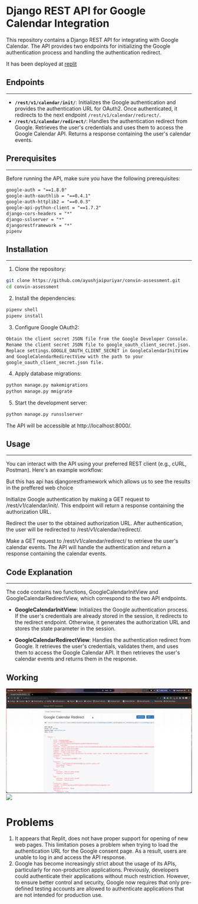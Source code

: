 # Django REST API for Google Calendar Integration

This repository contains a Django REST API for integrating with Google Calendar. The API provides two endpoints for initializing the Google authentication process and handling the authentication redirect.

It has been deployed at [replit](https://replit.com/@ayushjaipuriyar/convin-assessment-1)

## Endpoints

---

- **`/rest/v1/calendar/init/`**: Initializes the Google authentication and provides the authentication URL for OAuth2. Once authenticated, it redirects to the next endpoint `/rest/v1/calendar/redirect/`.
- **`/rest/v1/calendar/redirect/`**: Handles the authentication redirect from Google. Retrieves the user's credentials and uses them to access the Google Calendar API. Returns a response containing the user's calendar events.

## Prerequisites

---

Before running the API, make sure you have the following prerequisites:

```
google-auth = "==1.8.0"
google-auth-oauthlib = "==0.4.1"
google-auth-httplib2 = "==0.0.3"
google-api-python-client = "==1.7.2"
django-cors-headers = "*"
django-sslserver = "*"
djangorestframework = "*"
pipenv
```

## Installation

---

1. Clone the repository:

```bash
git clone https://github.com/ayushjaipuriyar/convin-assessment.git
cd convin-assessment
```

2. Install the dependencies:

```bash
pipenv shell
pipenv install
```

3. Configure Google OAuth2:

```
Obtain the client secret JSON file from the Google Developer Console.
Rename the client secret JSON file to google_oauth_client_secret.json.
Replace settings.GOOGLE_OAUTH_CLIENT_SECRET in GoogleCalendarInitView and GoogleCalendarRedirectView with the path to your google_oauth_client_secret.json file.
```

4. Apply database migrations:

```bash
python manage.py makemigrations
python manage.py mmigrate
```

5. Start the development server:

```bash
python manage.py runsslserver
```

The API will be accessible at http://localhost:8000/.

## Usage

---

You can interact with the API using your preferred REST client (e.g., cURL, Postman). Here's an example workflow:

But this has api has djangorestframework which allows us to see the results in the preffered web choice

Initialize Google authentication by making a GET request to /rest/v1/calendar/init/. This endpoint will return a response containing the authorization URL.

Redirect the user to the obtained authorization URL. After authentication, the user will be redirected to /rest/v1/calendar/redirect/.

Make a GET request to /rest/v1/calendar/redirect/ to retrieve the user's calendar events. The API will handle the authentication and return a response containing the calendar events.

## Code Explanation

---

The code contains two functions, GoogleCalendarInitView and GoogleCalendarRedirectView, which correspond to the two API endpoints.

- **GoogleCalendarInitView**: Initializes the Google authentication process. If the user's credentials are already stored in the session, it redirects to the redirect endpoint. Otherwise, it generates the authorization URL and stores the state parameter in the session.

- **GoogleCalendarRedirectView**: Handles the authentication redirect from Google. It retrieves the user's credentials, validates them, and uses them to access the Google Calendar API. It then retrieves the user's calendar events and returns them in the response.

## Working

![](ss1.png)
![](https://github.com/ayushjaipuriyar/convin-assessment/assets/66643292/554dcbf9-374e-4df7-a465-c81dbacd9846)

# Problems

1. It appears that Replit, does not have proper support for opening of new web pages. This limitation poses a problem when trying to load the authentication URL for the Google consent page. As a result, users are unable to log in and access the API response.
2. Google has become increasingly strict about the usage of its APIs, particularly for non-production applications. Previously, developers could authenticate their applications without much restriction. However, to ensure better control and security, Google now requires that only pre-defined testing accounts are allowed to authenticate applications that are not intended for production use.
